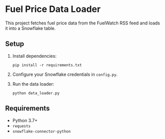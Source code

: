 # Fuel Price Data Loader

This project fetches fuel price data from the FuelWatch RSS feed and loads it into a Snowflake table.

## Setup

1. Install dependencies:
    ```
    pip install -r requirements.txt
    ```

2. Configure your Snowflake credentials in `config.py`.

3. Run the data loader:
    ```
    python data_loader.py
    ```

## Requirements

- Python 3.7+
- `requests`
- `snowflake-connector-python`